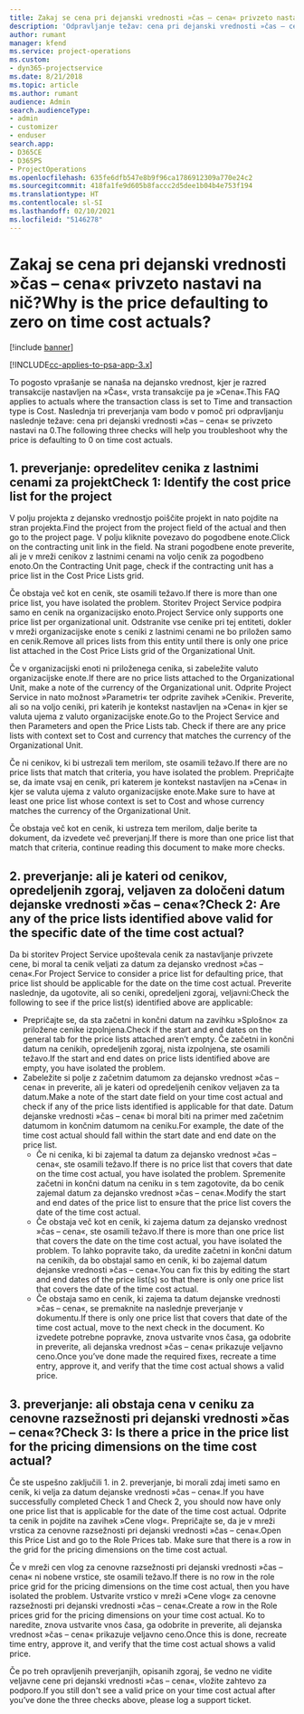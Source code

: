 ```yaml
---
title: Zakaj se cena pri dejanski vrednosti »čas – cena« privzeto nastavi na nič?
description: 'Odpravljanje težav: cena pri dejanski vrednosti »čas – cena« se privzeto nastavi na 0.'
author: rumant
manager: kfend
ms.service: project-operations
ms.custom:
- dyn365-projectservice
ms.date: 8/21/2018
ms.topic: article
ms.author: rumant
audience: Admin
search.audienceType:
- admin
- customizer
- enduser
search.app:
- D365CE
- D365PS
- ProjectOperations
ms.openlocfilehash: 635fe6dfb547e8b9f96ca1786912309a770e24c2
ms.sourcegitcommit: 418fa1fe9d605b8faccc2d5dee1b04b4e753f194
ms.translationtype: HT
ms.contentlocale: sl-SI
ms.lasthandoff: 02/10/2021
ms.locfileid: "5146278"
---
```

# <a name="why-is-the-price-defaulting-to-zero-on-time-cost-actuals"></a><span data-ttu-id="752fb-103">Zakaj se cena pri dejanski vrednosti »čas – cena« privzeto nastavi na nič?</span><span class="sxs-lookup"><span data-stu-id="752fb-103">Why is the price defaulting to zero on time cost actuals?</span></span>

[!include [banner](../includes/psa-now-project-operations.md)]

[!INCLUDE[cc-applies-to-psa-app-3.x](../includes/cc-applies-to-psa-app-3x.md)]

<span data-ttu-id="752fb-104">To pogosto vprašanje se nanaša na dejansko vrednost, kjer je razred transakcije nastavljen na »Čas«, vrsta transakcije pa je »Cena«.</span><span class="sxs-lookup"><span data-stu-id="752fb-104">This FAQ applies to actuals where the transaction class is set to Time and transaction type is Cost.</span></span> <span data-ttu-id="752fb-105">Naslednja tri preverjanja vam bodo v pomoč pri odpravljanju naslednje težave: cena pri dejanski vrednosti »čas – cena« se privzeto nastavi na 0.</span><span class="sxs-lookup"><span data-stu-id="752fb-105">The following three checks will help you troubleshoot why the price is defaulting to 0 on time cost actuals.</span></span>
 
## <a name="check-1-identify-the-cost-price-list-for-the-project"></a><span data-ttu-id="752fb-106">1. preverjanje: opredelitev cenika z lastnimi cenami za projekt</span><span class="sxs-lookup"><span data-stu-id="752fb-106">Check 1: Identify the cost price list for the project</span></span>

<span data-ttu-id="752fb-107">V polju projekta z dejansko vrednostjo poiščite projekt in nato pojdite na stran projekta.</span><span class="sxs-lookup"><span data-stu-id="752fb-107">Find the project from the project field of the actual and then go to the project page.</span></span> <span data-ttu-id="752fb-108">V polju kliknite povezavo do pogodbene enote.</span><span class="sxs-lookup"><span data-stu-id="752fb-108">Click on the contracting unit link in the field.</span></span> <span data-ttu-id="752fb-109">Na strani pogodbene enote preverite, ali je v mreži cenikov z lastnimi cenami na voljo cenik za pogodbeno enoto.</span><span class="sxs-lookup"><span data-stu-id="752fb-109">On the Contracting Unit page, check if the contracting unit has a price list in the Cost Price Lists grid.</span></span>

<span data-ttu-id="752fb-110">Če obstaja več kot en cenik, ste osamili težavo.</span><span class="sxs-lookup"><span data-stu-id="752fb-110">If there is more than one price list, you have isolated the problem.</span></span> <span data-ttu-id="752fb-111">Storitev Project Service podpira samo en cenik na organizacijsko enoto.</span><span class="sxs-lookup"><span data-stu-id="752fb-111">Project Service only supports one price list per organizational unit.</span></span> <span data-ttu-id="752fb-112">Odstranite vse cenike pri tej entiteti, dokler v mreži organizacijske enote s ceniki z lastnimi cenami ne bo priložen samo en cenik.</span><span class="sxs-lookup"><span data-stu-id="752fb-112">Remove all prices lists from this entity until there is only one price list attached in the Cost Price Lists grid of the Organizational Unit.</span></span>

<span data-ttu-id="752fb-113">Če v organizacijski enoti ni priloženega cenika, si zabeležite valuto organizacijske enote.</span><span class="sxs-lookup"><span data-stu-id="752fb-113">If there are no price lists attached to the Organizational Unit, make a note of the currency of the Organizational unit.</span></span> <span data-ttu-id="752fb-114">Odprite Project Service in nato možnost »Parametri« ter odprite zavihek »Ceniki«. Preverite, ali so na voljo ceniki, pri katerih je kontekst nastavljen na »Cena« in kjer se valuta ujema z valuto organizacijske enote.</span><span class="sxs-lookup"><span data-stu-id="752fb-114">Go to the Project Service and then Parameters and open the Price Lists tab. Check if there are any price lists with context set to Cost and currency that matches the currency of the Organizational Unit.</span></span>
 
<span data-ttu-id="752fb-115">Če ni cenikov, ki bi ustrezali tem merilom, ste osamili težavo.</span><span class="sxs-lookup"><span data-stu-id="752fb-115">If there are no price lists that match that criteria, you have isolated the problem.</span></span> <span data-ttu-id="752fb-116">Prepričajte se, da imate vsaj en cenik, pri katerem je kontekst nastavljen na »Cena« in kjer se valuta ujema z valuto organizacijske enote.</span><span class="sxs-lookup"><span data-stu-id="752fb-116">Make sure to have at least one price list whose context is set to Cost and whose currency matches the currency of the Organizational Unit.</span></span>

<span data-ttu-id="752fb-117">Če obstaja več kot en cenik, ki ustreza tem merilom, dalje berite ta dokument, da izvedete več preverjanj.</span><span class="sxs-lookup"><span data-stu-id="752fb-117">If there is more than one price list that match that criteria, continue reading this document to make more checks.</span></span>

## <a name="check-2-are-any-of-the-price-lists-identified-above-valid-for-the-specific-date-of-the-time-cost-actual"></a><span data-ttu-id="752fb-118">2. preverjanje: ali je kateri od cenikov, opredeljenih zgoraj, veljaven za določeni datum dejanske vrednosti »čas – cena«?</span><span class="sxs-lookup"><span data-stu-id="752fb-118">Check 2: Are any of the price lists identified above valid for the specific date of the time cost actual?</span></span>

<span data-ttu-id="752fb-119">Da bi storitev Project Service upoštevala cenik za nastavljanje privzete cene, bi moral ta cenik veljati za datum za dejansko vrednost »čas – cena«.</span><span class="sxs-lookup"><span data-stu-id="752fb-119">For Project Service to consider a price list for defaulting price, that price list should be applicable for the date on the time cost actual.</span></span> <span data-ttu-id="752fb-120">Preverite naslednje, da ugotovite, ali so ceniki, opredeljeni zgoraj, veljavni:</span><span class="sxs-lookup"><span data-stu-id="752fb-120">Check the following to see if the price list(s) identified above are applicable:</span></span>

- <span data-ttu-id="752fb-121">Prepričajte se, da sta začetni in končni datum na zavihku »Splošno« za priložene cenike izpolnjena.</span><span class="sxs-lookup"><span data-stu-id="752fb-121">Check if the start and end dates on the general tab for the price lists attached aren’t empty.</span></span> <span data-ttu-id="752fb-122">Če začetni in končni datum na cenikih, opredeljenih zgoraj, nista izpolnjena, ste osamili težavo.</span><span class="sxs-lookup"><span data-stu-id="752fb-122">If the start and end dates on price lists identified above are empty, you have isolated the problem.</span></span> 
- <span data-ttu-id="752fb-123">Zabeležite si polje z začetnim datumom za dejansko vrednost »čas – cena« in preverite, ali je kateri od opredeljenih cenikov veljaven za ta datum.</span><span class="sxs-lookup"><span data-stu-id="752fb-123">Make a note of the start date field on your time cost actual and check if any of the price lists identified is applicable for that date.</span></span> <span data-ttu-id="752fb-124">Datum dejanske vrednosti »čas – cena« bi moral biti na primer med začetnim datumom in končnim datumom na ceniku.</span><span class="sxs-lookup"><span data-stu-id="752fb-124">For example, the date of the time cost actual should fall within the start date and end date on the price list.</span></span> 
    - <span data-ttu-id="752fb-125">Če ni cenika, ki bi zajemal ta datum za dejansko vrednost »čas – cena«, ste osamili težavo.</span><span class="sxs-lookup"><span data-stu-id="752fb-125">If there is no price list that covers that date on the time cost actual, you have isolated the problem.</span></span> <span data-ttu-id="752fb-126">Spremenite začetni in končni datum na ceniku in s tem zagotovite, da bo cenik zajemal datum za dejansko vrednost »čas – cena«.</span><span class="sxs-lookup"><span data-stu-id="752fb-126">Modify the start and end dates of the price list to ensure that the price list covers the date of the time cost actual.</span></span> 
    - <span data-ttu-id="752fb-127">Če obstaja več kot en cenik, ki zajema datum za dejansko vrednost »čas – cena«, ste osamili težavo.</span><span class="sxs-lookup"><span data-stu-id="752fb-127">If there is more than one price list that covers the date on the time cost actual, you have isolated the problem.</span></span> <span data-ttu-id="752fb-128">To lahko popravite tako, da uredite začetni in končni datum na cenikih, da bo obstajal samo en cenik, ki bo zajemal datum dejanske vrednosti »čas – cena«.</span><span class="sxs-lookup"><span data-stu-id="752fb-128">You can fix this by editing the start and end dates of the price list(s) so that there is only one price list that covers the date of the time cost actual.</span></span> 
    - <span data-ttu-id="752fb-129">Če obstaja samo en cenik, ki zajema ta datum dejanske vrednosti »čas – cena«, se premaknite na naslednje preverjanje v dokumentu.</span><span class="sxs-lookup"><span data-stu-id="752fb-129">If there is only one price list that covers that date of the time cost actual, move to the next check in the document.</span></span>
<span data-ttu-id="752fb-130">Ko izvedete potrebne popravke, znova ustvarite vnos časa, ga odobrite in preverite, ali dejanska vrednost »čas – cena« prikazuje veljavno ceno.</span><span class="sxs-lookup"><span data-stu-id="752fb-130">Once you’ve done made the required fixes, recreate a time entry, approve it, and verify that the time cost actual shows a valid price.</span></span>

## <a name="check-3-is-there-a-price-in-the-price-list-for-the-pricing-dimensions-on-the-time-cost-actual"></a><span data-ttu-id="752fb-131">3. preverjanje: ali obstaja cena v ceniku za cenovne razsežnosti pri dejanski vrednosti »čas – cena«?</span><span class="sxs-lookup"><span data-stu-id="752fb-131">Check 3: Is there a price in the price list for the pricing dimensions on the time cost actual?</span></span>

<span data-ttu-id="752fb-132">Če ste uspešno zaključili 1. in 2. preverjanje, bi morali zdaj imeti samo en cenik, ki velja za datum dejanske vrednosti »čas – cena«.</span><span class="sxs-lookup"><span data-stu-id="752fb-132">If you have successfully completed Check 1 and Check 2, you should now have only one price list that is applicable for the date of the time cost actual.</span></span> <span data-ttu-id="752fb-133">Odprite ta cenik in pojdite na zavihek »Cene vlog«. Prepričajte se, da je v mreži vrstica za cenovne razsežnosti pri dejanski vrednosti »čas – cena«.</span><span class="sxs-lookup"><span data-stu-id="752fb-133">Open this Price List and go to the Role Prices tab. Make sure that there is a row in the grid for the pricing dimensions on the time cost actual.</span></span>

<span data-ttu-id="752fb-134">Če v mreži cen vlog za cenovne razsežnosti pri dejanski vrednosti »čas – cena« ni nobene vrstice, ste osamili težavo.</span><span class="sxs-lookup"><span data-stu-id="752fb-134">If there is no row in the role price grid for the pricing dimensions on the time cost actual, then you have isolated the problem.</span></span> <span data-ttu-id="752fb-135">Ustvarite vrstico v mreži »Cene vlog« za cenovne razsežnosti pri dejanski vrednosti »čas – cena«.</span><span class="sxs-lookup"><span data-stu-id="752fb-135">Create a row in the Role prices grid for the pricing dimensions on your time cost actual.</span></span> <span data-ttu-id="752fb-136">Ko to naredite, znova ustvarite vnos časa, ga odobrite in preverite, ali dejanska vrednost »čas – cena« prikazuje veljavno ceno.</span><span class="sxs-lookup"><span data-stu-id="752fb-136">Once this is done, recreate time entry, approve it, and verify that the time cost actual shows a valid price.</span></span>
 
<span data-ttu-id="752fb-137">Če po treh opravljenih preverjanjih, opisanih zgoraj, še vedno ne vidite veljavne cene pri dejanski vrednosti »čas – cena«, vložite zahtevo za podporo.</span><span class="sxs-lookup"><span data-stu-id="752fb-137">If you still don't see a valid price on your time cost actual after you’ve done the three checks above, please log a support ticket.</span></span>



